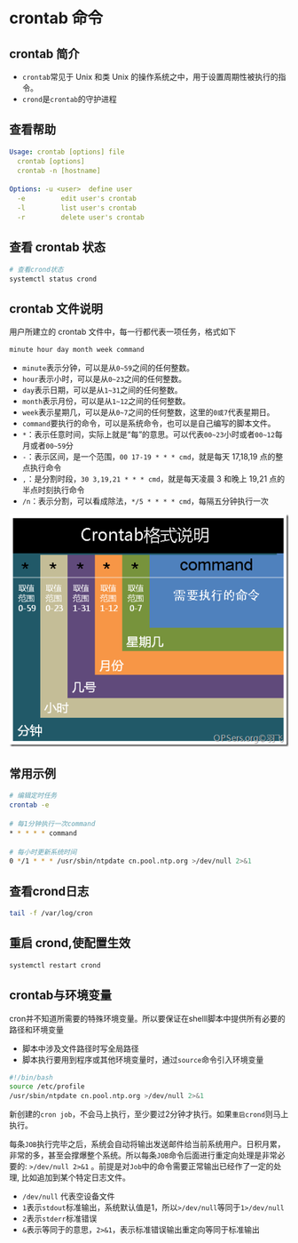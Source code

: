 # crontab 命令

## crontab 简介

- `crontab`常见于 Unix 和类 Unix 的操作系统之中，用于设置周期性被执行的指令。
- `crond`是`crontab`的守护进程

## 查看帮助

```yaml
Usage: crontab [options] file
  crontab [options]
  crontab -n [hostname]

Options: -u <user>  define user
  -e         edit user's crontab
  -l         list user's crontab
  -r         delete user's crontab
```

## 查看 crontab 状态

```bash
# 查看crond状态
systemctl status crond
```

## crontab 文件说明

用户所建立的 crontab 文件中，每一行都代表一项任务，格式如下

```bash
minute hour day month week command
```

- `minute`表示分钟，可以是从`0~59`之间的任何整数。
- `hour`表示小时，可以是从`0~23`之间的任何整数。
- `day`表示日期，可以是从`1~31`之间的任何整数。
- `month`表示月份，可以是从`1~12`之间的任何整数。
- `week`表示星期几，可以是从`0~7`之间的任何整数，这里的`0或7`代表星期日。
- `command`要执行的命令，可以是系统命令，也可以是自己编写的脚本文件。
- `*`：表示任意时间，实际上就是“每”的意思。可以代表`00~23`小时或者`00~12`每月或者`00~59`分
- `-`：表示区间，是一个范围，`00 17-19 * * * cmd`，就是每天 17,18,19 点的整点执行命令
- `,`：是分割时段，`30 3,19,21 * * * cmd`，就是每天凌晨 3 和晚上 19,21 点的半点时刻执行命令
- `/n`：表示分割，可以看成除法，`*/5 * * * * cmd`，每隔五分钟执行一次

![crontab.png](img/crontab.png)

## 常用示例

```bash
# 编辑定时任务
crontab -e

# 每1分钟执行一次command
* * * * * command

# 每小时更新系统时间
0 */1 * * * /usr/sbin/ntpdate cn.pool.ntp.org >/dev/null 2>&1
```

## 查看crond日志

```bash
tail -f /var/log/cron
```

## 重启 crond,使配置生效

```bash
systemctl restart crond
```

## crontab与环境变量

cron并不知道所需要的特殊环境变量。所以要保证在shelll脚本中提供所有必要的路径和环境变量

- 脚本中涉及文件路径时写全局路径
- 脚本执行要用到程序或其他环境变量时，通过`source`命令引入环境变量

```bash
#!/bin/bash
source /etc/profile
/usr/sbin/ntpdate cn.pool.ntp.org >/dev/null 2>&1
```

新创建的`cron job`，不会马上执行，至少要过2分钟才执行。如果`重启crond`则马上执行。

每条`JOB`执行完毕之后，系统会自动将输出发送邮件给当前系统用户。日积月累，非常的多，甚至会撑爆整个系统。所以每条`JOB`命令后面进行重定向处理是非常必要的: `>/dev/null 2>&1` 。前提是对`Job`中的命令需要正常输出已经作了一定的处理, 比如追加到某个特定日志文件。

- `/dev/null` 代表空设备文件
- `1`表示`stdout`标准输出，系统默认值是1，所以`>/dev/null`等同于`1>/dev/null`
- `2`表示`stderr`标准错误
- `&`表示等同于的意思，`2>&1`，表示标准错误输出重定向等同于标准输出
